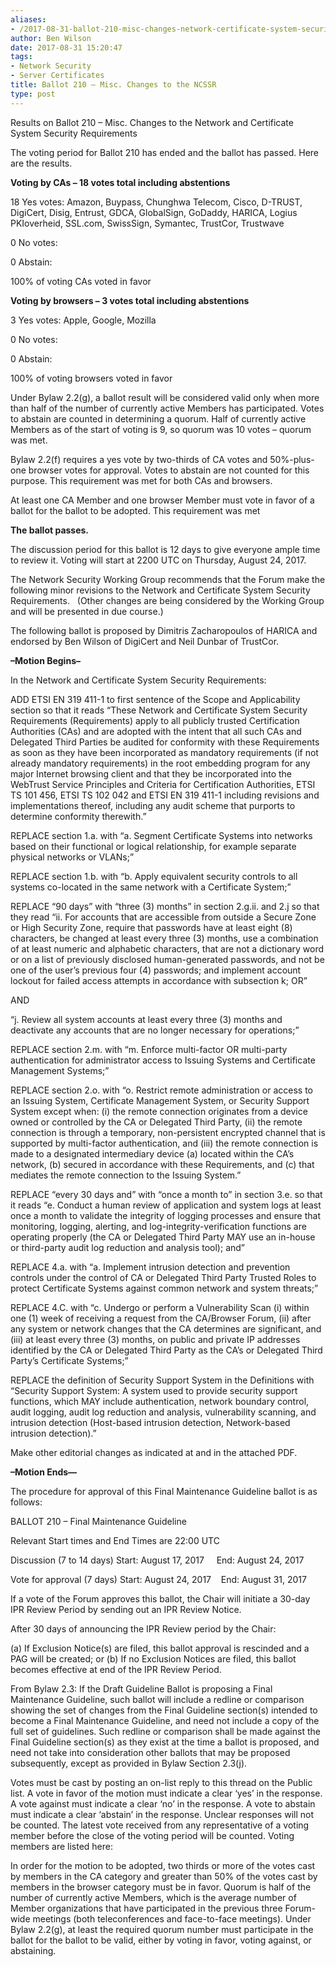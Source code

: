 ```yaml
---
aliases:
- /2017-08-31-ballot-210-misc-changes-network-certificate-system-security-requirements/
author: Ben Wilson
date: 2017-08-31 15:20:47
tags:
- Network Security
- Server Certificates
title: Ballot 210 – Misc. Changes to the NCSSR
type: post
---
```


Results on Ballot 210 – Misc. Changes to the Network and Certificate System Security Requirements

The voting period for Ballot 210 has ended and the ballot has passed. Here are the results.

**Voting by CAs – 18 votes total including abstentions**

18 Yes votes: Amazon, Buypass, Chunghwa Telecom, Cisco, D-TRUST, DigiCert, Disig, Entrust, GDCA, GlobalSign, GoDaddy, HARICA, Logius PKIoverheid, SSL.com, SwissSign, Symantec, TrustCor, Trustwave

0 No votes:

0 Abstain:

100% of voting CAs voted in favor

**Voting by browsers – 3 votes total including abstentions**

3 Yes votes: Apple, Google, Mozilla

0 No votes:

0 Abstain:

100% of voting browsers voted in favor

Under Bylaw 2.2(g), a ballot result will be considered valid only when more than half of the number of currently active Members has participated. Votes to abstain are counted in determining a quorum. Half of currently active Members as of the start of voting is 9, so quorum was 10 votes – quorum was met.

Bylaw 2.2(f) requires a yes vote by two-thirds of CA votes and 50%-plus-one browser votes for approval. Votes to abstain are not counted for this purpose. This requirement was met for both CAs and browsers.

At least one CA Member and one browser Member must vote in favor of a ballot for the ballot to be adopted. This requirement was met

**The ballot passes.**

The discussion period for this ballot is 12 days to give everyone ample time to review it. Voting will start at 2200 UTC on Thursday, August 24, 2017.

The Network Security Working Group recommends that the Forum make the following minor revisions to the Network and Certificate System Security Requirements.   (Other changes are being considered by the Working Group and will be presented in due course.)

The following ballot is proposed by Dimitris Zacharopoulos of HARICA and endorsed by Ben Wilson of DigiCert and Neil Dunbar of TrustCor.

**–Motion Begins–**

In the Network and Certificate System Security Requirements:

ADD ETSI EN 319 411-1 to first sentence of the Scope and Applicability section so that it reads “These Network and Certificate System Security Requirements (Requirements) apply to all publicly trusted Certification Authorities (CAs) and are adopted with the intent that all such CAs and Delegated Third Parties be audited for conformity with these Requirements as soon as they have been incorporated as mandatory requirements (if not already mandatory requirements) in the root embedding program for any major Internet browsing client and that they be incorporated into the WebTrust Service Principles and Criteria for Certification Authorities, ETSI TS 101 456, ETSI TS 102 042 and ETSI EN 319 411-1 including revisions and implementations thereof, including any audit scheme that purports to determine conformity therewith.”

REPLACE section 1.a. with “a. Segment Certificate Systems into networks based on their functional or logical relationship, for example separate physical networks or VLANs;”

REPLACE section 1.b. with “b. Apply equivalent security controls to all systems co-located in the same network with a Certificate System;”

REPLACE “90 days” with “three (3) months” in section 2.g.ii. and 2.j so that they read “ii. For accounts that are accessible from outside a Secure Zone or High Security Zone, require that passwords have at least eight (8) characters, be changed at least every three (3) months, use a combination of at least numeric and alphabetic characters, that are not a dictionary word or on a list of previously disclosed human-generated passwords, and not be one of the user’s previous four (4) passwords; and implement account lockout for failed access attempts in accordance with subsection k; OR”

AND

“j. Review all system accounts at least every three (3) months and deactivate any accounts that are no longer necessary for operations;”

REPLACE section 2.m. with “m. Enforce multi-factor OR multi-party authentication for administrator access to Issuing Systems and Certificate Management Systems;”

REPLACE section 2.o. with “o. Restrict remote administration or access to an Issuing System, Certificate Management System, or Security Support System except when: (i) the remote connection originates from a device owned or controlled by the CA or Delegated Third Party, (ii) the remote connection is through a temporary, non-persistent encrypted channel that is supported by multi-factor authentication, and (iii) the remote connection is made to a designated intermediary device (a) located within the CA’s network, (b) secured in accordance with these Requirements, and (c) that mediates the remote connection to the Issuing System.”

REPLACE “every 30 days and” with “once a month to” in section 3.e. so that it reads “e. Conduct a human review of application and system logs at least once a month to validate the integrity of logging processes and ensure that monitoring, logging, alerting, and log-integrity-verification functions are operating properly (the CA or Delegated Third Party MAY use an in-house or third-party audit log reduction and analysis tool); and”

REPLACE 4.a. with “a. Implement intrusion detection and prevention controls under the control of CA or Delegated Third Party Trusted Roles to protect Certificate Systems against common network and system threats;”

REPLACE 4.C. with “c. Undergo or perform a Vulnerability Scan (i) within one (1) week of receiving a request from the CA/Browser Forum, (ii) after any system or network changes that the CA determines are significant, and (iii) at least every three (3) months, on public and private IP addresses identified by the CA or Delegated Third Party as the CA’s or Delegated Third Party’s Certificate Systems;”

REPLACE the definition of Security Support System in the Definitions with “Security Support System: A system used to provide security support functions, which MAY include authentication, network boundary control, audit logging, audit log reduction and analysis, vulnerability scanning, and intrusion detection (Host-based intrusion detection, Network-based intrusion detection).”

Make other editorial changes as indicated at and in the attached PDF.

**–Motion Ends—**

The procedure for approval of this Final Maintenance Guideline ballot is as follows:

BALLOT 210 – Final Maintenance Guideline

Relevant Start times and End Times are 22:00 UTC

Discussion (7 to 14 days) Start: August 17, 2017     End: August 24, 2017

Vote for approval (7 days) Start: August 24, 2017    End: August 31, 2017

If a vote of the Forum approves this ballot, the Chair will initiate a 30-day IPR Review Period by sending out an IPR Review Notice.

After 30 days of announcing the IPR Review period by the Chair:

(a) If Exclusion Notice(s) are filed, this ballot approval is rescinded and a PAG will be created; or (b) If no Exclusion Notices are filed, this ballot becomes effective at end of the IPR Review Period.

From Bylaw 2.3: If the Draft Guideline Ballot is proposing a Final Maintenance Guideline, such ballot will include a redline or comparison showing the set of changes from the Final Guideline section(s) intended to become a Final Maintenance Guideline, and need not include a copy of the full set of guidelines. Such redline or comparison shall be made against the Final Guideline section(s) as they exist at the time a ballot is proposed, and need not take into consideration other ballots that may be proposed subsequently, except as provided in Bylaw Section 2.3(j).

Votes must be cast by posting an on-list reply to this thread on the Public list. A vote in favor of the motion must indicate a clear ‘yes’ in the response. A vote against must indicate a clear ‘no’ in the response. A vote to abstain must indicate a clear ‘abstain’ in the response. Unclear responses will not be counted. The latest vote received from any representative of a voting member before the close of the voting period will be counted. Voting members are listed here:

In order for the motion to be adopted, two thirds or more of the votes cast by members in the CA category and greater than 50% of the votes cast by members in the browser category must be in favor. Quorum is half of the number of currently active Members, which is the average number of Member organizations that have participated in the previous three Forum-wide meetings (both teleconferences and face-to-face meetings). Under Bylaw 2.2(g), at least the required quorum number must participate in the ballot for the ballot to be valid, either by voting in favor, voting against, or abstaining.